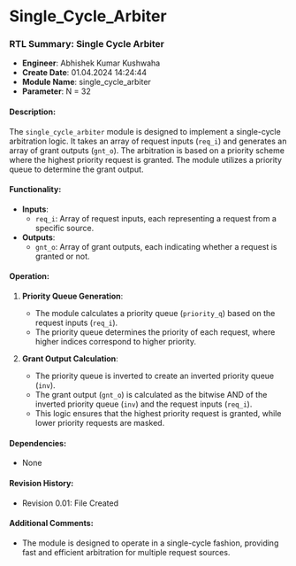 # Single_Cycle_Arbiter
### RTL Summary: Single Cycle Arbiter

- **Engineer**: Abhishek Kumar Kushwaha
- **Create Date**: 01.04.2024 14:24:44
- **Module Name**: single_cycle_arbiter
- **Parameter**: N = 32

#### Description:
The `single_cycle_arbiter` module is designed to implement a single-cycle arbitration logic. It takes an array of request inputs (`req_i`) and generates an array of grant outputs (`gnt_o`). The arbitration is based on a priority scheme where the highest priority request is granted. The module utilizes a priority queue to determine the grant output.

#### Functionality:
- **Inputs**:
  - `req_i`: Array of request inputs, each representing a request from a specific source.
- **Outputs**:
  - `gnt_o`: Array of grant outputs, each indicating whether a request is granted or not.

#### Operation:
1. **Priority Queue Generation**:
   - The module calculates a priority queue (`priority_q`) based on the request inputs (`req_i`).
   - The priority queue determines the priority of each request, where higher indices correspond to higher priority.

2. **Grant Output Calculation**:
   - The priority queue is inverted to create an inverted priority queue (`inv`).
   - The grant output (`gnt_o`) is calculated as the bitwise AND of the inverted priority queue (`inv`) and the request inputs (`req_i`).
   - This logic ensures that the highest priority request is granted, while lower priority requests are masked.

#### Dependencies:
- None

#### Revision History:
- Revision 0.01: File Created

#### Additional Comments:
- The module is designed to operate in a single-cycle fashion, providing fast and efficient arbitration for multiple request sources.
